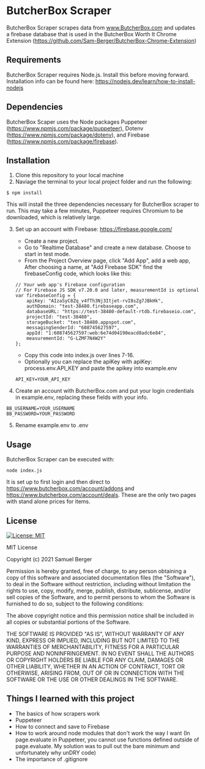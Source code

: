 # ButcherBox Scraper

ButcherBox Scraper scrapes data from www.ButcherBox.com and updates a firebase database that is used in the ButcherBox Worth It Chrome Extension (https://github.com/Sam-Berger/ButcherBox-Chrome-Extension)

## Requirements

ButcherBox Scraper requires Node.js. Install this before moving forward. Installation info can be found here: https://nodejs.dev/learn/how-to-install-nodejs

## Dependencies

ButcherBox Scaper uses the Node packages Puppeteer (https://www.npmjs.com/package/puppeteer), Dotenv (https://www.npmjs.com/package/dotenv), and Firebase (https://www.npmjs.com/package/firebase). 

## Installation

1. Clone this repository to your local machine
2. Naviage the terminal to your local project folder and run the following:
```
$ npm install
```
This will install the three dependencies necessary for ButcherBox scraper to run. This may take a few minutes, Puppeteer requires Chromium to be downloaded, which is relatively large.

3. Set up an account with Firebase: https://firebase.google.com/
   * Create a new project.
   * Go to "Realtime Database" and create a new database. Choose to start in test mode.
   * From the Project Overview page, click "Add App", add a web app, After choosing a name, at "Add Firebase SDK" find the firebaseConfig code, which looks like this: 

    ```
    // Your web app's Firebase configuration
    // For Firebase JS SDK v7.20.0 and later, measurementId is optional
    var firebaseConfig = {
        apiKey: "AIzaSyC8Zq_v4fTh3Nj3Itjet-rvI8sZg7JBkHk",
        authDomain: "test-38480.firebaseapp.com",
        databaseURL: "https://test-38480-default-rtdb.firebaseio.com",
        projectId: "test-38480",
        storageBucket: "test-38480.appspot.com",
        messagingSenderId: "608745627597",
        appId: "1:608745627597:web:6e74d04190eacd8adc6e84",
        measurementId: "G-LZMF7N4W2Y"
    };
    ```
   * Copy this code into index.js over lines 7-16.
   * Optionally you can replace the apiKey with apiKey: process.env.API_KEY and paste the apikey into example.env 
    ```
    API_KEY=YOUR_API_KEY
    ```

4. Create an account with ButcherBox.com and put your login credentials in example.env, replacing these fields with your info.
```
BB_USERNAME=YOUR_USERNAME
BB_PASSWORD=YOUR_PASSWORD
```

5. Rename example.env to .env

## Usage

ButcherBox Scraper can be executed with:
```
node index.js
```

It is set up to first login and then direct to https://www.butcherbox.com/account/addons and https://www.butcherbox.com/account/deals. These are the only two pages with stand alone prices for items. 

## License
[![License: MIT](https://img.shields.io/badge/License-MIT-yellow.svg)](https://opensource.org/licenses/MIT)

MIT License

Copyright (c) 2021 Samuel Berger

Permission is hereby granted, free of charge, to any person obtaining a copy
of this software and associated documentation files (the "Software"), to deal
in the Software without restriction, including without limitation the rights
to use, copy, modify, merge, publish, distribute, sublicense, and/or sell
copies of the Software, and to permit persons to whom the Software is
furnished to do so, subject to the following conditions:

The above copyright notice and this permission notice shall be included in all
copies or substantial portions of the Software.

THE SOFTWARE IS PROVIDED "AS IS", WITHOUT WARRANTY OF ANY KIND, EXPRESS OR
IMPLIED, INCLUDING BUT NOT LIMITED TO THE WARRANTIES OF MERCHANTABILITY,
FITNESS FOR A PARTICULAR PURPOSE AND NONINFRINGEMENT. IN NO EVENT SHALL THE
AUTHORS OR COPYRIGHT HOLDERS BE LIABLE FOR ANY CLAIM, DAMAGES OR OTHER
LIABILITY, WHETHER IN AN ACTION OF CONTRACT, TORT OR OTHERWISE, ARISING FROM,
OUT OF OR IN CONNECTION WITH THE SOFTWARE OR THE USE OR OTHER DEALINGS IN THE
SOFTWARE.

## Things I learned with this project

* The basics of how scrapers work
* Puppeteer
* How to connect and save to Firebase
* How to work around node modules that don't work the way I want (In page.evaluate in Puppeteer, you cannot use functions defined outside of page.evaluate. My solution was to pull out the bare minimum and unfortunately why unDRY code)
* The importance of .gitignore
